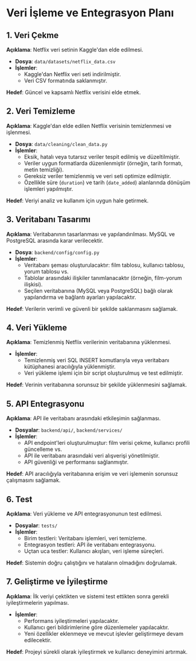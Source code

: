 # Veri İşleme ve Entegrasyon Planı

## 1. Veri Çekme

**Açıklama**: Netflix veri setinin Kaggle'dan elde edilmesi.

- **Dosya**: `data/datasets/netflix_data.csv`
- **İşlemler**:
  - Kaggle'dan Netflix veri seti indirilmiştir.
  - Veri CSV formatında saklanmıştır.

**Hedef**: Güncel ve kapsamlı Netflix verisini elde etmek.

## 2. Veri Temizleme

**Açıklama**: Kaggle'dan elde edilen Netflix verisinin temizlenmesi ve işlenmesi.

- **Dosya**: `data/cleaning/clean_data.py`
- **İşlemler**:
  - Eksik, hatalı veya tutarsız veriler tespit edilmiş ve düzeltilmiştir.
  - Veriler uygun formatlarda düzenlenmiştir (örneğin, tarih formatı, metin temizliği).
  - Gereksiz veriler temizlenmiş ve veri seti optimize edilmiştir.
  - Özellikle süre (`duration`) ve tarih (`date_added`) alanlarında dönüşüm işlemleri yapılmıştır.

**Hedef**: Veriyi analiz ve kullanım için uygun hale getirmek.

## 3. Veritabanı Tasarımı

**Açıklama**: Veritabanının tasarlanması ve yapılandırılması. MySQL ve PostgreSQL arasında karar verilecektir.

- **Dosya**: `backend/config/config.py`
- **İşlemler**:
  - Veritabanı şeması oluşturulacaktır: film tablosu, kullanıcı tablosu, yorum tablosu vs.
  - Tablolar arasındaki ilişkiler tanımlanacaktır (örneğin, film-yorum ilişkisi).
  - Seçilen veritabanına (MySQL veya PostgreSQL) bağlı olarak yapılandırma ve bağlantı ayarları yapılacaktır.

**Hedef**: Verilerin verimli ve güvenli bir şekilde saklanmasını sağlamak.

## 4. Veri Yükleme

**Açıklama**: Temizlenmiş Netflix verilerinin veritabanına yüklenmesi.

- **İşlemler**:
  - Temizlenmiş veri SQL INSERT komutlarıyla veya veritabanı kütüphanesi aracılığıyla yüklenmiştir.
  - Veri yükleme işlemi için bir script oluşturulmuş ve test edilmiştir.

**Hedef**: Verinin veritabanına sorunsuz bir şekilde yüklenmesini sağlamak.

## 5. API Entegrasyonu

**Açıklama**: API ile veritabanı arasındaki etkileşimin sağlanması.

- **Dosyalar**: `backend/api/`, `backend/services/`
- **İşlemler**:
  - API endpoint'leri oluşturulmuştur: film verisi çekme, kullanıcı profili güncelleme vs.
  - API ile veritabanı arasındaki veri alışverişi yönetilmiştir.
  - API güvenliği ve performansı sağlanmıştır.

**Hedef**: API aracılığıyla veritabanına erişim ve veri işlemenin sorunsuz çalışmasını sağlamak.

## 6. Test

**Açıklama**: Veri yükleme ve API entegrasyonunun test edilmesi.

- **Dosyalar**: `tests/`
- **İşlemler**:
  - Birim testleri: Veritabanı işlemleri, veri temizleme.
  - Entegrasyon testleri: API ile veritabanı entegrasyonu.
  - Uçtan uca testler: Kullanıcı akışları, veri işleme süreçleri.

**Hedef**: Sistemin doğru çalıştığını ve hataların olmadığını doğrulamak.

## 7. Geliştirme ve İyileştirme

**Açıklama**: İlk veriyi çektikten ve sistemi test ettikten sonra gerekli iyileştirmelerin yapılması.

- **İşlemler**:
  - Performans iyileştirmeleri yapılacaktır.
  - Kullanıcı geri bildirimlerine göre düzenlemeler yapılacaktır.
  - Yeni özellikler eklenmeye ve mevcut işlevler geliştirmeye devam edilecektir.

**Hedef**: Projeyi sürekli olarak iyileştirmek ve kullanıcı deneyimini artırmak.
